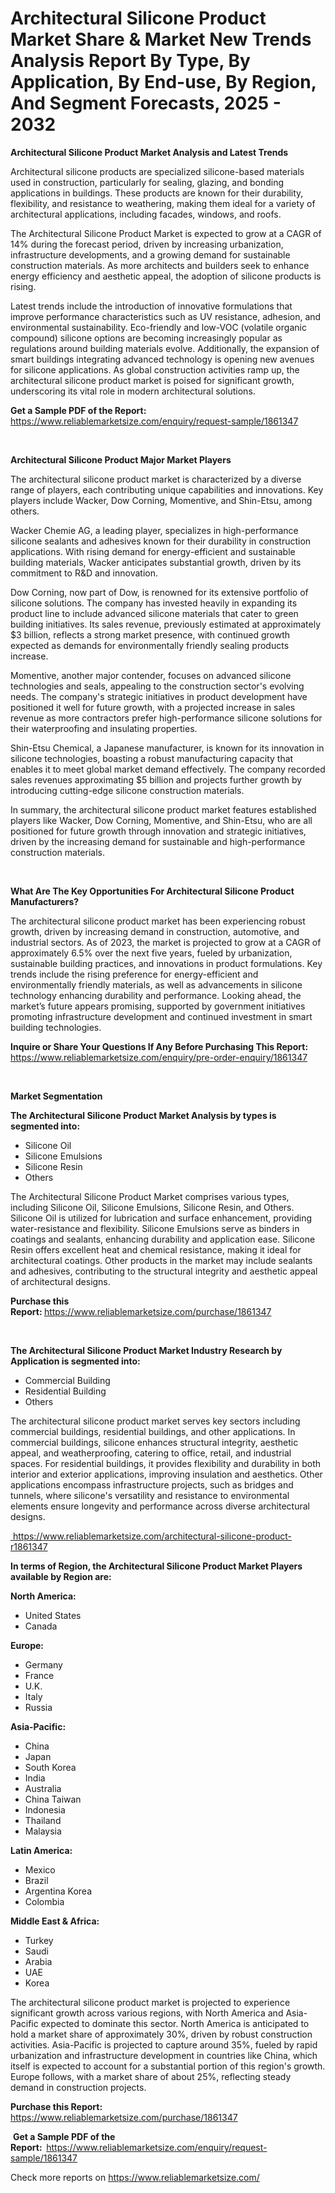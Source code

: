 <p><h1>Architectural Silicone Product Market Share & Market New Trends Analysis Report By Type, By Application, By End-use, By Region, And Segment Forecasts, 2025 - 2032</h1></p><p><strong>Architectural Silicone Product Market Analysis and Latest Trends</strong></p>
<p><p>Architectural silicone products are specialized silicone-based materials used in construction, particularly for sealing, glazing, and bonding applications in buildings. These products are known for their durability, flexibility, and resistance to weathering, making them ideal for a variety of architectural applications, including facades, windows, and roofs. </p><p>The Architectural Silicone Product Market is expected to grow at a CAGR of 14% during the forecast period, driven by increasing urbanization, infrastructure developments, and a growing demand for sustainable construction materials. As more architects and builders seek to enhance energy efficiency and aesthetic appeal, the adoption of silicone products is rising. </p><p>Latest trends include the introduction of innovative formulations that improve performance characteristics such as UV resistance, adhesion, and environmental sustainability. Eco-friendly and low-VOC (volatile organic compound) silicone options are becoming increasingly popular as regulations around building materials evolve. Additionally, the expansion of smart buildings integrating advanced technology is opening new avenues for silicone applications. As global construction activities ramp up, the architectural silicone product market is poised for significant growth, underscoring its vital role in modern architectural solutions.</p></p>
<p><strong>Get a Sample PDF of the Report:&nbsp;</strong> <a href="https://www.reliablemarketsize.com/enquiry/request-sample/1861347?utm_campaign=1840&utm_medium=2&utm_source=Github&utm_content=ia&utm_term=04022025&utm_id=architectural-silicone-product">https://www.reliablemarketsize.com/enquiry/request-sample/1861347</a></p>
<p>&nbsp;</p>
<p><strong>Architectural Silicone Product Major Market Players</strong></p>
<p><p>The architectural silicone product market is characterized by a diverse range of players, each contributing unique capabilities and innovations. Key players include Wacker, Dow Corning, Momentive, and Shin-Etsu, among others. </p><p>Wacker Chemie AG, a leading player, specializes in high-performance silicone sealants and adhesives known for their durability in construction applications. With rising demand for energy-efficient and sustainable building materials, Wacker anticipates substantial growth, driven by its commitment to R&D and innovation.</p><p>Dow Corning, now part of Dow, is renowned for its extensive portfolio of silicone solutions. The company has invested heavily in expanding its product line to include advanced silicone materials that cater to green building initiatives. Its sales revenue, previously estimated at approximately $3 billion, reflects a strong market presence, with continued growth expected as demands for environmentally friendly sealing products increase.</p><p>Momentive, another major contender, focuses on advanced silicone technologies and seals, appealing to the construction sector's evolving needs. The company's strategic initiatives in product development have positioned it well for future growth, with a projected increase in sales revenue as more contractors prefer high-performance silicone solutions for their waterproofing and insulating properties.</p><p>Shin-Etsu Chemical, a Japanese manufacturer, is known for its innovation in silicone technologies, boasting a robust manufacturing capacity that enables it to meet global market demand effectively. The company recorded sales revenues approximating $5 billion and projects further growth by introducing cutting-edge silicone construction materials.</p><p>In summary, the architectural silicone product market features established players like Wacker, Dow Corning, Momentive, and Shin-Etsu, who are all positioned for future growth through innovation and strategic initiatives, driven by the increasing demand for sustainable and high-performance construction materials.</p></p>
<p>&nbsp;</p>
<p><strong>What Are The Key Opportunities For Architectural Silicone Product Manufacturers?</strong></p>
<p><p>The architectural silicone product market has been experiencing robust growth, driven by increasing demand in construction, automotive, and industrial sectors. As of 2023, the market is projected to grow at a CAGR of approximately 6.5% over the next five years, fueled by urbanization, sustainable building practices, and innovations in product formulations. Key trends include the rising preference for energy-efficient and environmentally friendly materials, as well as advancements in silicone technology enhancing durability and performance. Looking ahead, the market’s future appears promising, supported by government initiatives promoting infrastructure development and continued investment in smart building technologies.</p></p>
<p><strong>Inquire or Share Your Questions If Any Before Purchasing This Report:</strong> <a href="https://www.reliablemarketsize.com/enquiry/pre-order-enquiry/1861347?utm_campaign=1840&utm_medium=2&utm_source=Github&utm_content=ia&utm_term=04022025&utm_id=architectural-silicone-product">https://www.reliablemarketsize.com/enquiry/pre-order-enquiry/1861347</a></p>
<p>&nbsp;</p>
<p><strong>Market Segmentation</strong></p>
<p><strong>The Architectural Silicone Product Market Analysis by types is segmented into:</strong></p>
<p><ul><li>Silicone Oil</li><li>Silicone Emulsions</li><li>Silicone Resin</li><li>Others</li></ul></p>
<p><p>The Architectural Silicone Product Market comprises various types, including Silicone Oil, Silicone Emulsions, Silicone Resin, and Others. Silicone Oil is utilized for lubrication and surface enhancement, providing water-resistance and flexibility. Silicone Emulsions serve as binders in coatings and sealants, enhancing durability and application ease. Silicone Resin offers excellent heat and chemical resistance, making it ideal for architectural coatings. Other products in the market may include sealants and adhesives, contributing to the structural integrity and aesthetic appeal of architectural designs.</p></p>
<p><strong>Purchase this Report:&nbsp;</strong><a href="https://www.reliablemarketsize.com/purchase/1861347?utm_campaign=1840&utm_medium=2&utm_source=Github&utm_content=ia&utm_term=04022025&utm_id=architectural-silicone-product">https://www.reliablemarketsize.com/purchase/1861347</a></p>
<p>&nbsp;</p>
<p><strong>The Architectural Silicone Product Market Industry Research by Application is segmented into:</strong></p>
<p><ul><li>Commercial Building</li><li>Residential Building</li><li>Others</li></ul></p>
<p><p>The architectural silicone product market serves key sectors including commercial buildings, residential buildings, and other applications. In commercial buildings, silicone enhances structural integrity, aesthetic appeal, and weatherproofing, catering to office, retail, and industrial spaces. For residential buildings, it provides flexibility and durability in both interior and exterior applications, improving insulation and aesthetics. Other applications encompass infrastructure projects, such as bridges and tunnels, where silicone's versatility and resistance to environmental elements ensure longevity and performance across diverse architectural designs.</p></p>
<p><a href="https://www.reliablemarketsize.com/architectural-silicone-product-r1861347?utm_campaign=1840&utm_medium=2&utm_source=Github&utm_content=ia&utm_term=04022025&utm_id=architectural-silicone-product">&nbsp;https://www.reliablemarketsize.com/architectural-silicone-product-r1861347</a></p>
<p><strong>In terms of Region, the Architectural Silicone Product Market Players available by Region are:</strong></p>
<p>
    <p> <strong> North America: </strong>
        <ul>
            <li>United States</li>
            <li>Canada</li>
        </ul>
        </p> 
    <p> <strong> Europe: </strong>
        <ul>
            <li>Germany</li>
            <li>France</li>
            <li>U.K.</li>
            <li>Italy</li>
            <li>Russia</li>
        </ul>
        </p> 
    <p> <strong> Asia-Pacific: </strong>
        <ul>
            <li>China</li>
            <li>Japan</li>
            <li>South Korea</li>
            <li>India</li>
            <li>Australia</li>
            <li>China Taiwan</li>
            <li>Indonesia</li>
            <li>Thailand</li>
            <li>Malaysia</li>
        </ul>
        </p> 
    <p> <strong> Latin America: </strong>
        <ul>
            <li>Mexico</li>
            <li>Brazil</li>
            <li>Argentina Korea</li>
            <li>Colombia</li>
        </ul>
        </p> 
    <p> <strong> Middle East & Africa: </strong>
        <ul>
            <li>Turkey</li>
            <li>Saudi</li>
            <li>Arabia</li>
            <li>UAE</li>
            <li>Korea</li>
        </ul>
    </p>
    </p>
<p><p>The architectural silicone product market is projected to experience significant growth across various regions, with North America and Asia-Pacific expected to dominate this sector. North America is anticipated to hold a market share of approximately 30%, driven by robust construction activities. Asia-Pacific is projected to capture around 35%, fueled by rapid urbanization and infrastructure development in countries like China, which itself is expected to account for a substantial portion of this region's growth. Europe follows, with a market share of about 25%, reflecting steady demand in construction projects.</p></p>
<p><strong>Purchase this Report: </strong><a href="https://www.reliablemarketsize.com/purchase/1861347?utm_campaign=1840&utm_medium=2&utm_source=Github&utm_content=ia&utm_term=04022025&utm_id=architectural-silicone-product">https://www.reliablemarketsize.com/purchase/1861347</a></p>
<p>&nbsp;<strong>Get a Sample PDF of the Report:&nbsp;&nbsp;</strong><a href="https://www.reliablemarketsize.com/enquiry/request-sample/1861347?utm_campaign=1840&utm_medium=2&utm_source=Github&utm_content=ia&utm_term=04022025&utm_id=architectural-silicone-product">https://www.reliablemarketsize.com/enquiry/request-sample/1861347</a></p>
<p><strong></strong></p>
<p>Check more reports on <a href="https://www.reliablemarketsize.com/?utm_campaign=1840&utm_medium=2&utm_source=Github&utm_content=ia&utm_term=04022025&utm_id=architectural-silicone-product">https://www.reliablemarketsize.com/</a></p>
